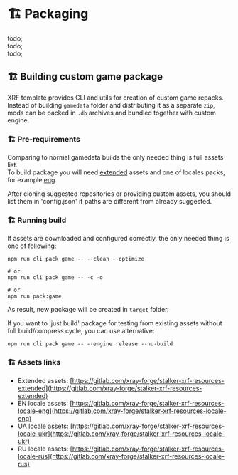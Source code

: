 # 🏗️ Packaging

todo; <br/>
todo; <br/>
todo; <br/>

## ️️🏗️ Building custom game package

XRF template provides CLI and utils for creation of custom game repacks. <br/>
Instead of building `gamedata` folder and distributing it as a separate `zip`, mods can be packed in `.db` archives
and bundled together with custom engine.

### 🏗️ Pre-requirements

Comparing to normal gamedata builds the only needed thing is full assets list. <br/>
To build package you will need [extended](https://gitlab.com/xray-forge/stalker-xrf-resources-extended) assets
and one of locales packs, for example [eng](https://gitlab.com/xray-forge/stalker-xrf-resources-locale-eng). <br/>

After cloning suggested repositories or providing custom assets, you should list them in 'config.json' if paths are different from already suggested.

### 🏗️ Running build

If assets are downloaded and configured correctly, the only needed thing is one of following:

```
npm run cli pack game -- --clean --optimize

# or
npm run cli pack game -- -c -o

# or
npm run pack:game
```

As result, new package will be created in `target` folder.

If you want to 'just build' package for testing from existing assets without full build/compress cycle, you can use alternative:

```
npm run cli pack game -- --engine release --no-build
```

### 🏗️ Assets links

- Extended assets: [https://gitlab.com/xray-forge/stalker-xrf-resources-extended](https://gitlab.com/xray-forge/stalker-xrf-resources-extended)
- EN locale assets: [https://gitlab.com/xray-forge/stalker-xrf-resources-locale-eng](https://gitlab.com/xray-forge/stalker-xrf-resources-locale-eng)
- UA locale assets: [https://gitlab.com/xray-forge/stalker-xrf-resources-locale-ukr](https://gitlab.com/xray-forge/stalker-xrf-resources-locale-ukr)
- RU locale assets: [https://gitlab.com/xray-forge/stalker-xrf-resources-locale-rus](https://gitlab.com/xray-forge/stalker-xrf-resources-locale-rus)
